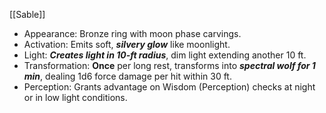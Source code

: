[[Sable]]
- Appearance: Bronze ring with moon phase carvings.
- Activation: Emits soft, ***silvery glow*** like moonlight.
- Light: ***Creates light in 10-ft radius***, dim light extending another 10 ft.
- Transformation: **Once** per long rest, transforms into ***spectral wolf for 1 min***, dealing 1d6 force damage per hit within 30 ft.
- Perception: Grants advantage on Wisdom (Perception) checks at night or in low light conditions.
